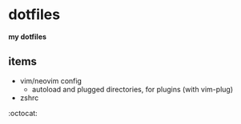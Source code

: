 # dotfiles

**my dotfiles**



## items

- vim/neovim config
	- autoload and plugged directories, for plugins (with vim-plug)
- zshrc



:octocat:
